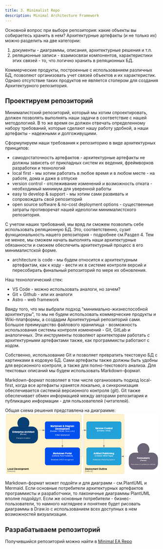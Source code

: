 ```yaml
---
title: 3. Minimalist Repo
description: Minimal Architecture Framework
---
```


Основной вопрос при выборе репозитория: какие объекты вы собираетесь хранить в нем? 
Архитектурные артефакты (и не только их) можно разделить на две категории:
1. документы - диаграммы, описания, архитектурные решения и т.п.
2. реляционные записи - взаимосвязи компонентов, характеристики этих связей - то, что логично хранить в реляционных БД.

Коммерческие продукты, построенные с использованием различных БД, позволяют организовать учет связей объектов и их характеристик. Однако отсутствие таких продуктов не является стопером для создания Архитектурного репозитория.


## Проектируем репозиторий
Минималистский репозиторий, который мы хотим спроектировать, должен позволять выполнять наши задачи в соответствие с нашей методологией. В то же время он должен отвечать определенному набору требований, которые сделают нашу работу удобной, а наши артефакты - надежными и долгоживущими.

Сформулируем наши требования к репозиторию в виде архитектурных принципов:
- самодостаточность артефактов - архитектурные артефакты не должны зависеть от прикладных систем их ведения, фреймворков разработки и технологий
- local first - мы хотим работать в любое время и в любом месте - на работе, дома и даже в отпуске
- version control - отслеживание изменений и возможность отката - необходимый минимум для уверенной работы
- easy to develop & support - мы хотим сами развивать и сопровождать свой репозиторий
- open source software & no-cost deployment options - существенные затраты противоречат нашей идеологии  минималистского репозитория.

С учетом наших требований, мы вряд ли сможем позволить себе использовать реляционную БД. Это, соответственно, сузит функциональность нашего репозитория - подробнее см.Раздел 4. 
Тем не менее, мы сможем начать выполнять наши архитектурные обязанности и сможем обеспечить архитектурный процесс в его минималистской форме.


- architecture is code - мы будем относится к архитектурным артефактам, как к коду - вести их в системе контроля версий и пересобирать финальный репозиторий по мере их обновления.

Наш технологический стек:
- VS Code - можно использовать аналоги, но зачем?
- Git + Github - или их аналоги
- Astro - web framework 


Ввиду того, что мы выбрали подход "минимально-жизнеспособной архитектуры", то мы не будем использовать коммерческие продукты и Wiki-платформы, а создадим Архитектурный репозиторий сами.
Большое преимущество файлового хранилища - возможность использования системы контроля изменений - Git, GitLab и аналогичных. Эти инструменты позволяют архитекторам работать с архитектурными артефактами также, как программисты работают с кодом.

Собственно, использование Git и позволяет превратить текстовую БД с картинками в кодовую БД.
Сами артефакты также должны быть удобны для версионного контроля, а также для полно-текстового анализа.
Для текстовых описаний мы будем использовать Markdown-формат. 

Markdown-формат позволяет в том числе организовать подход local-first, когда все артефакты хранятся локально, а синхронизация обеспечивается системой версионного контроля (git).
Git также обеспечивает обмен информацией между авторами репозитария и публикацию информации - для пользователей (читателей).

Общая схема решения представлена на диаграмме:
![Архитектура минималистского архитектурного репозитория](./pic/repo.png)

Markdown-формат может подойти и для диаграмм - см.PlantUML и Mermaid. Если основные потребители архитектурных артефактов программисты и разработчики, то лаконичные диаграммы PlantUML вполне подойдут. Если же основные потребители - бизнес-пользователи, то намного нагляднее и понятнее будет рисовать диаграммы в Draw.io с использованием всех доступных в нем возможностей визуализации. 


## Разрабатываем репозиторий
Получившийся репозиторий можно найти в [Minimal EA Repo](https://github.com/archinomicon/ea-repo)